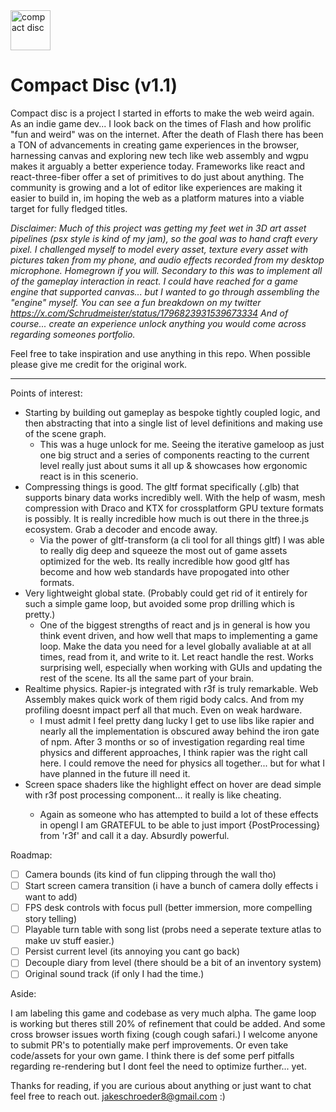 <img src="https://upload.wikimedia.org/wikipedia/commons/e/e8/CD_autolev_crop_new.jpg" style="width:64px; height:64px" alt="compact disc"/>

# Compact Disc (v1.1)

Compact disc is a project I started in efforts to make the web weird again. As an indie game dev... I look back on the times of Flash and how prolific "fun and weird" was on the internet. After the death of Flash there has been a TON of advancements in creating game experiences in the browser, harnessing canvas and exploring new tech like web assembly and wgpu makes it arguably a better experience today. Frameworks like react and react-three-fiber offer a set of primitives to do just about anything. The community is growing and a lot of editor like experiences are making it easier to build in, im hoping the web as a platform matures into a viable target for fully fledged titles.

*Disclaimer: Much of this project was getting my feet wet in 3D art asset pipelines (psx style is kind of my jam), so the goal was to hand craft every pixel. I challenged myself to model every asset, texture every asset with pictures taken from my phone, and audio effects recorded from my desktop microphone. Homegrown if you will. Secondary to this was to implement all of the gameplay interaction in react. I could have reached for a game engine that supported canvas... but I wanted to go through assembling the "engine" myself. You can see a fun breakdown on my twitter https://x.com/Schrudmeister/status/1796823931539673334 And of course... create an experience unlock anything you would come across regarding someones portfolio.*

Feel free to take inspiration and use anything in this repo. When possible please give me credit for the original work.

---

Points of interest:

- Starting by building out gameplay as bespoke tightly coupled logic, and then abstracting that into a single list of level definitions and making use of the scene graph.
  - This was a huge unlock for me. Seeing the iterative gameloop as just one big struct and a series of components reacting to the current level really just about sums it all up & showcases how ergonomic react is in this scenerio.
- Compressing things is good. The gltf format specifically (.glb) that supports binary data works incredibly well. With the help of wasm, mesh compression with Draco and KTX for crossplatform GPU texture formats is possibly. It is really incredible how much is out there in the three.js ecosystem. Grab a decoder and encode away.
  - Via the power of gltf-transform (a cli tool for all things gltf) I was able to really dig deep and squeeze the most out of game assets optimized for the web. Its really incredible how good gltf has become and how web standards have propogated into other formats. 
- Very lightweight global state. (Probably could get rid of it entirely for such a simple game loop, but avoided some prop drilling which is pretty.)
  - One of the biggest strengths of react and js in general is how you think event driven, and how well that maps to implementing a game loop. Make the data you need for a level globally avaliable at at all times, read from it, and write to it. Let react handle the rest. Works surprising well, especially when working with GUIs and updating the rest of the scene. Its all the same part of your brain.
- Realtime physics. Rapier-js integrated with r3f is truly remarkable. Web Assembly makes quick work of them rigid body calcs. And from my profiling doesnt impact perf all that much. Even on weak hardware.
  - I must admit I feel pretty dang lucky I get to use libs like rapier and nearly all the implementation is obscured away behind the iron gate of npm. After 3 months or so of investigation regarding real time physics and different approaches, I think rapier was the right call here. I could remove the need for physics all together... but for what I have planned in the future ill need it.
- Screen space shaders like the highlight effect on hover are dead simple with r3f post processing <Outline/> component... it really is like cheating.
  - Again as someone who has attempted to build a lot of these effects in opengl I am GRATEFUL to be able to just import {PostProcessing} from 'r3f' and call it a day. Absurdly powerful.

Roadmap:

- [ ] Camera bounds (its kind of fun clipping through the wall tho)
- [ ] Start screen camera transition (i have a bunch of camera dolly effects i want to add)
- [ ] FPS desk controls with focus pull (better immersion, more compelling story telling)
- [ ] Playable turn table with song list (probs need a seperate texture atlas to make uv stuff easier.)
- [ ] Persist current level (its annoying you cant go back)
- [ ] Decouple diary from level (there should be a bit of an inventory system)
- [ ] Original sound track (if only I had the time.)

Aside:

I am labeling this game and codebase as very much alpha. The game loop is working but theres still 20% of refinement that could be added. And some cross browser issues worth fixing (cough cough safari.) I welcome anyone to submit PR's to potentially make perf improvements. Or even take code/assets for your own game. I think there is def some perf pitfalls regarding re-rendering but I dont feel the need to optimize further... yet.

Thanks for reading, if you are curious about anything or just want to chat feel free to reach out. jakeschroeder8@gmail.com :) 
